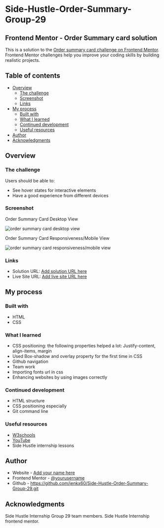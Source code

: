 # Side-Hustle-Order-Summary-Group-29

## Frontend Mentor - Order Summary card solution

This is a solution to the [Order summary card challenge on Frontend Mentor](https://www.frontendmentor.io/challenges/order-summary-component-QlPmajDUj). Frontend Mentor challenges help you improve your coding skills by building realistic projects. 

## Table of contents

- [Overview](#overview)
  - [The challenge](#the-challenge)
  - [Screenshot](#screenshot)
  - [Links](#links)
- [My process](#my-process)
  - [Built with](#built-with)
  - [What I learned](#what-i-learned)
  - [Continued development](#continued-development)
  - [Useful resources](#useful-resources)
- [Author](#author)
- [Acknowledgments](#acknowledgments)


## Overview

### The challenge

Users should be able to:

- See hover states for interactive elements
- Have a good experience from different devices

### Screenshot


Order Summary Card Desktop View

![order summary card desktop view](https://user-images.githubusercontent.com/81003701/140770491-44704866-bf12-45ae-9e27-ef6002f0c541.png)



Order Summary Card Responsiveness/Mobile View

![order summary card responsiveness/mobile view](https://user-images.githubusercontent.com/81003701/140768208-9ce33e25-07e0-4567-af50-ad56ec40d366.png)


### Links

- Solution URL: [Add solution URL here](https://your-solution-url.com)
- Live Site URL: [Add live site URL here](https://your-live-site-url.com)

## My process

### Built with

- HTML
- CSS

### What I learned

- CSS positioning: the following properties helped a lot:
  Justify-content, align-items, margin
- Used Box-shadow and overlay property for the first time in CSS
- Github navigation
- Team work
- Importing fonts url in css
- Enhancing websites by using images correctly

### Continued development

- HTML structure 
- CSS positioning especially
- Git command line


### Useful resources

- [W3schools](https://www.w3schools.com)
- [YouTube](https://youtube.com)
- Side Hustle internship lessons


## Author

- Website - [Add your name here](https://www.your-site.com)
- Frontend Mentor - [@yourusername](https://www.frontendmentor.io/profile/yourusername)
- Github - https://github.com/jenkx60/Side-Hustle-Order-Summary-Group-29.git


## Acknowledgments

Side Hustle Internship Group 29 team members.
Side Hustle Internship frontend mentor.
